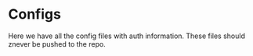 # Configs
Here we have all the config files with auth information.
These files should znever be pushed to the repo.